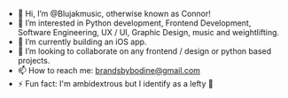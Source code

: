 - 👋 Hi, I’m @Blujakmusic, otherwise known as Connor!
- 👀 I’m interested in Python development, Frontend Development, Software Engineering, UX / UI, Graphic Design, music and weightlifting.
- 🌱 I’m currently building an iOS app.
- 💞️ I’m looking to collaborate on any frontend / design or python based projects.
- 📫 How to reach me: brandsbybodine@gmail.com
- ⚡ Fun fact: I'm ambidextrous but I identify as a lefty 🤠
